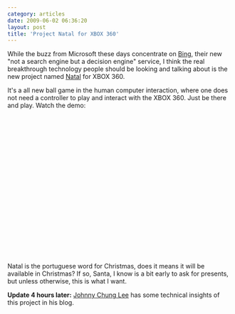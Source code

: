```yaml
---
category: articles
date: 2009-06-02 06:36:20
layout: post
title: 'Project Natal for XBOX 360'
---
```


<p>While the buzz from Microsoft these days concentrate on <a href="http://www.bing.com/">Bing</a>, their new "not a search engine but a decision engine" service, I think the real breakthrough technology people should be looking and talking about is the new project named <a href="http://www.xbox.com/en-US/live/projectnatal/">Natal</a> for XBOX 360.</p>

<p>It's a all new ball game in the human computer interaction, where one does not need a controller to play and interact with the XBOX 360. Just be there and play. Watch the demo:</p>

<iframe title="Project Natal for XBOX 360" width="480" height="300" data-src="//www.youtube.com/embed/oACt9R9z37U" frameborder="0" allowfullscreen></iframe>

<p><br >Natal is the portuguese word for Christmas, does it means it will be available in Christmas? If so, Santa, I know is a bit early to ask for presents, but unless otherwise, this is what I want.</p>

<p><strong>Update 4 hours later:</strong> <a href="http://procrastineering.blogspot.com/2009/06/project-natal.html">Johnny Chung Lee</a> has some technical insights of this project in his blog.</p>
